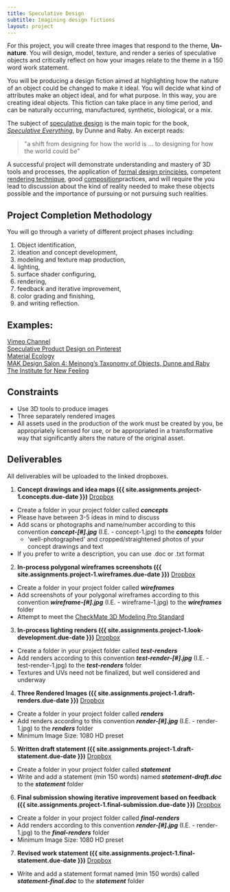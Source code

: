 ```yaml
---
title: Speculative Design
subtitle: Imagining design fictions
layout: project
---
```


For this project, you will create three images that respond to the theme, **Un-nature**. You will design, model, texture, and render a series of speculative objects and critically reflect on how your images relate to the theme in a 150 word work statement.

You will be producing a design fiction aimed at highlighting how the nature of an object could be changed to make it ideal. You will decide what kind of attributes make an object ideal, and for what purpose. In this way, you are creating ideal objects. This fiction can take place in any time period, and can be naturally occurring, manufactured, synthetic, biological, or a mix.

The subject of [speculative design](https://vimeo.com/search?q=speculative+design) is the main topic for the book, _[Speculative Everything](http://www.amazon.com/Speculative-Everything-Design-Fiction-Dreaming/dp/0262019841/)_, by Dunne and Raby. An excerpt reads:
>"a shift from designing for how the world is ... to designing for how the world could be"

A successful project will demonstrate understanding and mastery of 3D tools and processes, the application of [formal design principles](http://www.getty.edu/education/teachers/building_lessons/principles_design.pdf), competent [rendering technique](https://www.lynda.com/Maya-tutorials/Creating-Product-Shots-Maya/160716-2.html?org=psu.edu), good [composition](https://www.lynda.com/Photoshop-Elements-tutorials/essentials-composition/633865/676339-4.html?org=psu.edu)practices, and will require the you lead to discussion about the kind of reality needed to make these objects possible and the importance of pursuing or not pursuing such realities.

## Project Completion Methodology
You will go through a variety of different project phases including:

  1. Object identification,
  2. ideation and concept development,
  3. modeling and texture map production,
  4. lighting,
  5. surface shader configuring,
  6. rendering,
  7. feedback and iterative improvement,
  8. color grading and finishing,
  9. and writing reflection.

## Examples:
[Vimeo Channel](https://vimeo.com/groups/designfictions)  
[Speculative Product Design on Pinterest](https://www.pinterest.com/visualbloke/speculative-design/)  
[Material Ecology](http://www.materialecology.com/projects)  
[MAK Design Salon 4: Meinong’s Taxonomy of Objects, Dunne and Raby](https://vimeo.com/133160620)   
[The Institute for New Feeling](http://www.maakemagazine.com/nina-sarnelle)

## Constraints
- Use 3D tools to produce images
- Three separately rendered images
- All assets used in the production of the work must be created by you, be appropriately licensed for use, or be appropriated in a transformative way that significantly alters the nature of the original asset.


## Deliverables
All deliverables will be uploaded to the linked dropboxes.

1. **Concept drawings and idea maps \({{ site.assignments.project-1.concepts.due-date }}\)** [Dropbox]({{site.assignments.project-1.concepts.dropbox-url}})
  - Create a folder in your project folder called **_concepts_**
  - Please have between 3-5 ideas in mind to discuss
  - Add scans or photographs and name/number according to this convention **_concept-[#].jpg_** (I.E. - concept-1.jpg) to the **_concepts_** folder
     - 'well-photographed' and cropped/straightened photos of your concept drawings and text
  - If you prefer to write a description, you can use .doc or .txt format
2. **In-process polygonal wireframes screenshots \({{ site.assignments.project-1.wireframes.due-date }}\)** [Dropbox]({{site.assignments.project-1.wireframes.dropbox-url}})
  - Create a folder in your project folder called **_wireframes_**
  - Add screenshots of your polygonal wireframes according to this convention **_wireframe-[#].jpg_** (I.E. - wireframe-1.jpg) to the **_wireframes_** folder
  - Attempt to meet the [CheckMate 3D Modeling Pro Standard](https://www.turbosquid.com/CheckMate)
3. **In-process lighting renders \({{ site.assignments.project-1.look-development.due-date }}\)** [Dropbox]({{site.assignments.project-1.look-development.dropbox-url}})
  - Create a folder in your project folder called **_test-renders_**
  - Add renders according to this convention **_test-render-[#].jpg_** (I.E. - test-render-1.jpg) to the **_test-renders_** folder
  - Textures and UVs need not be finalized, but well considered and underway
4. **Three Rendered Images \({{ site.assignments.project-1.draft-renders.due-date }}\)** [Dropbox]({{site.assignments.project-1.draft-renders.dropbox-url}})
  - Create a folder in your project folder called **_renders_**
  - Add renders according to this convention **_render-[#].jpg_** (I.E. - render-1.jpg) to the **_renders_** folder
  - Minimum Image Size: 1080 HD preset
5. **Written draft statement \({{ site.assignments.project-1.draft-statement.due-date }}\)** [Dropbox]({{site.assignments.project-1.draft-statement.dropbox-url}})
  - Create a folder in your project folder called **_statement_**
  - Write and add a statement (min 150 words) named **_statement-draft.doc_** to the **_statement_** folder
6. **Final submission showing iterative improvement based on feedback \({{ site.assignments.project-1.final-submission.due-date }}\)** [Dropbox]({{site.assignments.project-1.final-submission.dropbox-url}})
  - Create a folder in your project folder called **_final-renders_**
  - Add renders according to this convention **_render-[#].jpg_** (I.E. - render-1.jpg) to the **_final-renders_** folder
  - Minimum Image Size: 1080 HD preset
7. **Revised work statement \({{ site.assignments.project-1.final-statement.due-date }}\)** [Dropbox]({{site.assignments.project-1.final-statement.dropbox-url}})
  - Write and add a statement format named (min 150 words) called **_statement-final.doc_** to the **_statement_** folder
